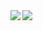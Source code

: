 <a href="https://github.com/anuraghazra/github-readme-stats#github-stats-card">
  <img align="left" src="https://github-readme-stats-ellreka.vercel.app/api?username=ellreka&count_private=true&show_icons=true&theme=dracula" />
</a>
<a href="https://github.com/anuraghazra/github-readme-stats#top-languages-card">
  <img align="left" src="https://github-readme-stats-ellreka.vercel.app/api/top-langs/?username=ellreka&count_private=true&theme=dracula" />
</a>
